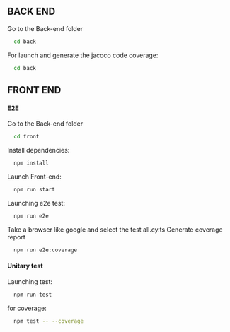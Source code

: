 ## BACK END

Go to the Back-end folder

```bash
  cd back
```

For launch and generate the jacoco code coverage:

```bash
  cd back
```

## FRONT END
#### E2E
Go to the Back-end folder

```bash
  cd front
```

Install dependencies:

```bash
  npm install
```

Launch Front-end:

```bash
  npm run start
```

Launching e2e test:

```bash
  npm run e2e
```

Take a browser like google and select the test all.cy.ts
Generate coverage report
```bash
  npm run e2e:coverage
```

#### Unitary test
Launching test:

```bash
  npm run test
```

for coverage:

```bash
  npm test -- --coverage
```
